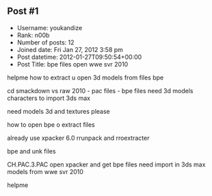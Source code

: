 ## Post #1
- Username: youkandize
- Rank: n00b
- Number of posts: 12
- Joined date: Fri Jan 27, 2012 3:58 pm
- Post datetime: 2012-01-27T09:50:54+00:00
- Post Title: bpe files open wwe svr 2010

helpme how to extract u open 3d models from files bpe 

cd smackdown vs raw 2010 - pac files - bpe files need 3d models characters to import 3ds max

need models 3d and textures please

how to open bpe o extract files

already use xpacker 6.0 rrunpack and rroextracter 

bpe and unk files 

CH.PAC.3.PAC open xpacker and get bpe files need import in 3ds max models from wwe svr 2010

helpme
